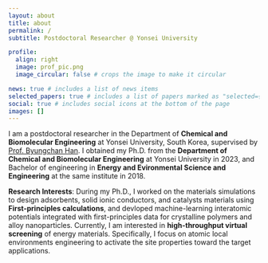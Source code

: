 ```yaml
---
layout: about
title: about
permalink: /
subtitle: Postdoctoral Researcher @ Yonsei University

profile:
  align: right
  image: prof_pic.png
  image_circular: false # crops the image to make it circular

news: true # includes a list of news items
selected_papers: true # includes a list of papers marked as "selected={true}"
social: true # includes social icons at the bottom of the page
images: []
---
```


I am a postdoctoral researcher in the Department of <b>Chemical and Biomolecular Engineering</b> at Yonsei University, South Korea, supervised by [Prof. Byungchan Han](https://www.bchansgroup.net/). I obtained my Ph.D. from the <b>Department of Chemical and Biomolecular Engineering</b> at Yonsei University in 2023, and Bachelor of engineering in <b>Energy and Evironmental Science and Engineering</b> at the same institute in 2018.

<b>Research Interests</b>: During my Ph.D., I worked on the materials simulations to design adsorbents, solid ionic conductors, and catalysts materials using <b>First-principles calculations</b>, and devloped machine-learning interatomic potentials integrated with first-principles data for crystalline polymers and alloy nanoparticles. Currently, I am interested in <b>high-throughput virtual screening</b> of energy materials. Specifically, I focus on atomic local environments engineering to activate the site properties toward the target applications.
